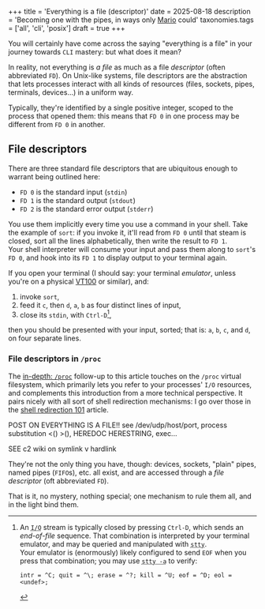 +++
title = 'Everything is a file (descriptor)'
date = 2025-08-18
description = 'Becoming one with the pipes, in ways only [Mario](https://en.wikipedia.org/wiki/Mario) could'
taxonomies.tags = ['all', 'cli', 'posix']
draft = true
+++

You will certainly have come across the saying "everything is a file" in your
journey towards `CLI` mastery: but what does it mean?

In reality, not everything is *a file* as much as a file *descriptor* (often
abbreviated `FD`).  On Unix-like systems, file descriptors are the abstraction
that lets processes interact with all kinds of resources (files, sockets, pipes,
terminals, devices...) in a uniform way.

Typically, they're identified by a single positive integer, scoped to the
process that opened them: this means that `FD 0` in one process may be different
from `FD 0` in another.

## File descriptors

There are three standard file descriptors that are ubiquitous enough to warrant
being outlined here:

- `FD 0` is the standard input (`stdin`)
- `FD 1` is the standard output (`stdout`)
- `FD 2` is the standard error output (`stderr`)

 You use them implicitly every time you use a command in your shell.  Take the
example of `sort`: if you invoke it, it'll read from `FD 0` until that steam is
closed, sort all the lines alphabetically, then write the result to `FD 1`.<br>
   Your shell interpreter will consume your input and pass them along to
`sort`'s `FD 0`, and hook into its `FD 1` to display output to your terminal
again.

If you open your terminal (I should say: your terminal *emulator*, unless you're
on a physical [VT100](https://en.wikipedia.org/wiki/VT100) or similar), and:

1. invoke `sort`,
2. feed it `c`, then `d`, `a`, `b` as four distinct lines of input,
3. close its `stdin`, with `Ctrl-D`[^ctrl-d],

  [^ctrl-d]: An <abbr title="Input/Output">`I/O`</abbr> stream is typically
closed by pressing `Ctrl-D`, which sends an *end-of-file* sequence.
That combination is interpreted by your terminal emulator, and may be
queried and manipulated with <abbr title="Set the options for a terminal
">`stty`</abbr>.<br>
  Your emulator is (enormously) likely configured to send `EOF` when you
press that combination; you may use <abbr title="Print current terminal
settings">`stty -a`</abbr> to verify:
    <pre class="z-code"><code>intr = ^C; quit = ^\; erase = ^?; kill = ^U; <span
    class="term-fg33">eof = ^D</span>; eol = &lt;undef&gt;;</pre></code>

then you should be presented with your input, sorted; that is: `a`, `b`, `c`,
and `d`, on four separate lines.

### File descriptors in `/proc`

The [in-depth: `/proc`](@/flight-manual/in-depth-slash-proc.md) follow-up
to this article touches on the `/proc` virtual filesystem, which primarily
lets you refer to your processes' `I/O` resources, and complements this
introduction from a more technical perspective.  It pairs nicely with all sort
of shell redirection mechanisms: I go over those in the [shell redirection
101](@/flight-manual/shell-redirection-101.md) article.














POST ON EVERYTHING IS A FILE!! see /dev/udp/host/port, process substitution <() >(), HEREDOC HERESTRING, exec...

SEE c2 wiki on symlink v hardlink










  They're not the only thing you
have, though: devices, sockets, "plain" pipes, named pipes (`FIFO`s), etc. all
exist, and are accessed through a *file descriptor* (oft abbreviated `FD`).

   That is it, no mystery, nothing special; one mechanism to rule them all, and
in the light bind them.<br>
